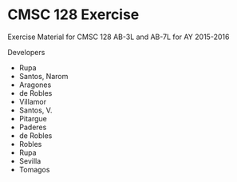 # CMSC 128 Exercise

Exercise Material for CMSC 128 AB-3L and AB-7L for AY 2015-2016

Developers
* Rupa
* Santos, Narom
* Aragones
* de Robles
* Villamor
* Santos, V.
* Pitargue
* Paderes
* de Robles
* Robles
* Rupa
* Sevilla
* Tomagos
